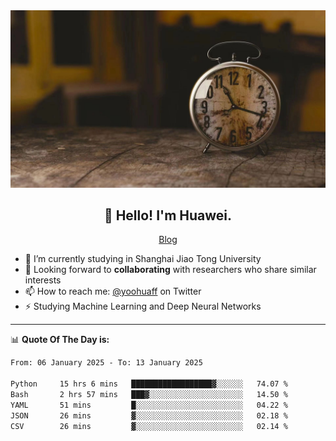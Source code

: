 <div align="center">
  <a href="https://github.com/JHW5981">
    <img src="./assets/background.jpg">
  </a>
</div>

<h2 align="center">👋 Hello! I'm Huawei.</h2>
<p align="center">
  <a href="https://blog.csdn.net/Edward__J?spm=1000.2115.3001.5343">Blog</a>
</p>


- 🔭 I’m currently studying in Shanghai Jiao Tong University
- 💬 Looking forward to **collaborating** with researchers who share similar interests
- 📫 How to reach me: [@yoohuaff](https://twitter.com/yoohuaff) on Twitter
- ⚡ Studying Machine Learning and Deep Neural Networks

-------
📊 **Quote Of The Day is:**
<!--START_SECTION:waka-->

```txt
From: 06 January 2025 - To: 13 January 2025

Python     15 hrs 6 mins   ██████████████████▓░░░░░░   74.07 %
Bash       2 hrs 57 mins   ███▓░░░░░░░░░░░░░░░░░░░░░   14.50 %
YAML       51 mins         █░░░░░░░░░░░░░░░░░░░░░░░░   04.22 %
JSON       26 mins         ▓░░░░░░░░░░░░░░░░░░░░░░░░   02.18 %
CSV        26 mins         ▓░░░░░░░░░░░░░░░░░░░░░░░░   02.14 %
```

<!--END_SECTION:waka-->
